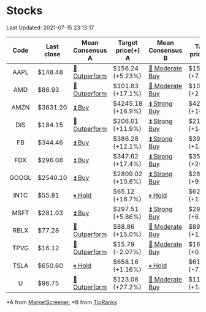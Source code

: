 # Stocks
Last Updated: 2021-07-15 23:13:17

|Code|Last close|Mean Consensus A|Target price(+) A|Mean Consensus B|Target price(+) B|
|:--:|-|-|-|-|-|
|AAPL|$148.48|[🔼 Outperform](https://m.marketscreener.com/quote/stock/-4849/)|$156.24 (+5.23%)|[🔼 Moderate Buy](https://www.tipranks.com/stocks/aapl/forecast)|$158.62 (+7.02%)|
|AMD|$86.93|[🔼 Outperform](https://m.marketscreener.com/quote/stock/-19475876/)|$101.83 (+17.1%)|[🔼 Moderate Buy](https://www.tipranks.com/stocks/amd/forecast)|$106.07 (+21.31%)|
|AMZN|$3631.20|[⏫ Buy](https://m.marketscreener.com/quote/stock/-12864605/)|$4245.18 (+16.9%)|[⏫ Strong Buy](https://www.tipranks.com/stocks/amzn/forecast)|$4299.35 (+16.78%)|
|DIS|$184.15|[🔼 Outperform](https://m.marketscreener.com/quote/stock/-4842/)|$206.01 (+11.9%)|[⏫ Strong Buy](https://www.tipranks.com/stocks/dis/forecast)|$210.89 (+14.98%)|
|FB|$344.46|[⏫ Buy](https://m.marketscreener.com/quote/stock/-10547141/)|$386.28 (+12.1%)|[⏫ Strong Buy](https://www.tipranks.com/stocks/fb/forecast)|$391.45 (+14.17%)|
|FDX|$296.08|[⏫ Buy](https://m.marketscreener.com/quote/stock/-12585/)|$347.62 (+17.4%)|[⏫ Strong Buy](https://www.tipranks.com/stocks/fdx/forecast)|$355.45 (+20.14%)|
|GOOGL|$2540.10|[⏫ Buy](https://m.marketscreener.com/quote/stock/-24203373/)|$2809.02 (+10.6%)|[⏫ Strong Buy](https://www.tipranks.com/stocks/googl/forecast)|$2809.00 (+9.52%)|
|INTC|$55.81|[⏸ Hold](https://m.marketscreener.com/quote/stock/-4829/)|$65.12 (+16.7%)|[⏸ Hold](https://www.tipranks.com/stocks/intc/forecast)|$62.81 (+12.83%)|
|MSFT|$281.03|[⏫ Buy](https://m.marketscreener.com/quote/stock/-4835/)|$297.51 (+5.86%)|[⏫ Strong Buy](https://www.tipranks.com/stocks/msft/forecast)|$297.88 (+6.12%)|
|RBLX|$77.28|[🔼 Outperform](https://m.marketscreener.com/quote/stock/-117793644/)|$88.86 (+15.0%)|[🔼 Moderate Buy](https://www.tipranks.com/stocks/rblx/forecast)|$89.33 (+12.83%)|
|TPVG|$16.12|[🔼 Outperform](https://m.marketscreener.com/quote/stock/-15933327/)|$15.79 (-2.07%)|[🔼 Moderate Buy](https://www.tipranks.com/stocks/tpvg/forecast)|$16.00 (+0.06%)|
|TSLA|$650.60|[⏸ Hold](https://m.marketscreener.com/quote/stock/-6344549/)|$658.16 (+1.16%)|[⏸ Hold](https://www.tipranks.com/stocks/tsla/forecast)|$611.60 (-7.47%)|
|U|$96.75|[🔼 Outperform](https://m.marketscreener.com/quote/stock/-112492634/)|$123.08 (+27.2%)|[🔼 Moderate Buy](https://www.tipranks.com/stocks/u/forecast)|$118.00 (+18.45%)|


*A from [MarketScreener](https://www.marketscreener.com), *B from [TipRanks](https://www.tipranks.com)
